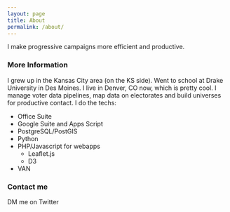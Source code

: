 ```yaml
---
layout: page
title: About
permalink: /about/
---
```


I make progressive campaigns more efficient and productive.

### More Information

I grew up in the Kansas City area (on the KS side). Went to school at Drake University in Des Moines. I live in Denver, CO now, which is pretty cool. I manage voter data pipelines, map data on electorates and build universes for productive contact. I do the techs:

* Office Suite
* Google Suite and Apps Script
* PostgreSQL/PostGIS
* Python
* PHP/Javascript for webapps
	* Leaflet.js
	* D3
* VAN

### Contact me

DM me on Twitter
